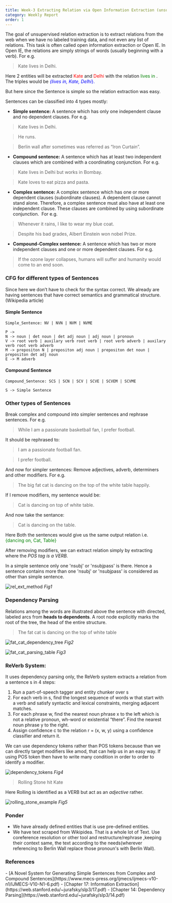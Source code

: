 ```yaml
---
title: Week-3 Extracting Relation via Open Information Extraction (unsupervised)
category: Weekly Report
order: 1
---
```



The goal of unsupervised relation extraction is to extract relations from the web when we have no labeled training data, and not even any list of relations. This task is often called open information extraction or Open IE. In Open IE, the relations are simply strings of words (usually beginning with a verb). For e.g.

 >Kate lives in Delhi.

Here 2 entities will be extracted <span style="color:red">Kate</span> and <span style="color:red">Delhi</span> with the relation <span style="color:green">lives in </span>. The triples would be <span style="color:blue">*{lives in, Kate, Delhi*}.</span>

But here since the Sentence is simple so the relation extraction was easy.

Sentences can be classified into 4 types mostly:

- **Simple sentence:** A sentence which has only one independent clause and no dependent clauses. For e.g. 

> Kate lives in Delhi. 

> He runs.

> Berlin wall after sometimes was referred as “Iron Curtain”.

-  **Compound sentence:** A sentence which has at least two independent clauses which are combined with a coordinating conjunction. For e.g. 

>Kate lives in Delhi but works in Bombay. 

>Kate loves to eat pizza and pasta.

- **Complex sentence:** A complex sentence which has one or more dependent clauses (subordinate clauses). A dependent clause cannot stand alone. Therefore, a complex sentence must also have at least one independent clause. These clauses are combined by using subordinate conjunction.  For e.g. 

> Whenever it rains, I like to wear my blue coat.

> Despite his bad grades, Albert Einstein won nobel Prize.

- **Compound-Complex sentence:** A sentence which has two or more independent clauses and one or more dependent clauses. For e.g. 

>If the ozone layer collapses, humans will suffer and humanity would come to an end soon.


### CFG for different types of Sentences

Since here we don’t have to check for the syntax correct. We already are having sentences that have correct semantics and grammatical structure.(Wikipedia article)

#### Simple Sentence
```
Simple_Sentence: NV | NVN | NVM | NVME

P ->
N -> noun | det noun | det adj noun | adj noun | pronoun
V -> root verb | auxilary verb root verb | root verb adverb | auxilary verb root verb adverb
M -> prepositon N | prepositon adj noun | prepositon det noun | prepositon det adj noun 
E -> M adverb
```
#### Compound Sentence
```
Compound_Sentence: SCS | SCN | SCV | SCVE | SCVEM | SCVME

S -> Simple Sentence

```

### Other types of Sentences

Break complex and compound into simpler sentences and rephrase sentences. For e.g.

>While I am a passionate basketball fan, I prefer football.

It should be rephrased to: 

> I am a passionate football fan.

> I prefer football.

And now for simpler sentences: Remove adjectives, adverb, determiners and other modifiers. For e.g. 

> The big fat cat is dancing on the top of the white table happily.

If I remove modifiers, my sentence would be:

> Cat is dancing on top of white table.

And now take the sentance:

> Cat is dancing on the table.

Here Both the sentences would give us the same output relation i.e. <span style="color:green">{dancing on, Cat, Table}</span>

After removing modifiers, we can extract relation simply by extracting where the *POS tag is a VERB.*


In a simple sentence only one 'nsubj' or 'nsubjpass' is there. Hence a sentence contains more than one 'nsubj' or 'nsubjpass' is considered as other than simple sentence.

![rel_ext_method](https://ananyaiitbhilai.github.io/DBpedia_GSoC2022_Neural_Extraction_Framework/images/relation_ext_method.png)
*Fig1*

### Dependency Parsing

Relations among the words are illustrated above the sentence with directed, labeled arcs from **heads to dependents**. A root node explicitly marks the root of the tree, the head of the entire structure.

> The fat cat is dancing on the top of white table

![fat_cat_dependency_tree](https://ananyaiitbhilai.github.io/DBpedia_GSoC2022_Neural_Extraction_Framework/images/fat_cat_dependency_tree.png)
*Fig2*

![fat_cat_parsing_table](https://ananyaiitbhilai.github.io/DBpedia_GSoC2022_Neural_Extraction_Framework/images/fat_cat_parsing_table.png)
*Fig3*


### ReVerb System:

It uses dependency parsing only, the ReVerb system extracts a relation from a sentence s in 4 steps:
1. Run a part-of-speech tagger and entity chunker over s
2. For each verb in s, find the longest sequence of words w that start with a verb
and satisfy syntactic and lexical constraints, merging adjacent matches.
3. For each phrase w, find the nearest noun phrase x to the left which is not a relative pronoun, wh-word or existential “there”. Find the nearest noun phrase y to the right.
4. Assign confidence c to the relation r = (x, w, y) using a confidence classifier and return it.

We can use dependency tokens rather than POS tokens because than we can directly target modifiers like amod, that can help us in an easy way. If using POS token then have to write many condition in order to order to identify a modifier.

![dependency_tokens](https://ananyaiitbhilai.github.io/DBpedia_GSoC2022_Neural_Extraction_Framework/images/dependency_tokens.png)
*Fig4*

> Rolling Stone hit Kate

Here Rolling is identified as a VERB but act as an *adjective* rather.

![rolling_stone_example](https://ananyaiitbhilai.github.io/DBpedia_GSoC2022_Neural_Extraction_Framework/images/rolling_stone_example.png)
*Fig5*


### Ponder

- We have already defined entities that is use pre-defined entities.
- We have text scraped from Wikipidea. That is a whole lot of Text. Use coreference resolution or other tool and restructure/rephrase ,keeping their context same, the text according to the needs(wherever referencing to Berlin Wall replace those pronoun's with Berlin Wall).


### References
<div id="refer-anchor-1"></div>
- [A Novel System for Generating Simple Sentences from Complex and Compound Sentences](https://www.mecs-press.org/ijmecs/ijmecs-v10-n1/IJMECS-V10-N1-6.pdf)
- [Chapter 17: Information Extraction](https://web.stanford.edu/~jurafsky/slp3/17.pdf)
- [Chapter 14: Dependency Parsing](https://web.stanford.edu/~jurafsky/slp3/14.pdf)
